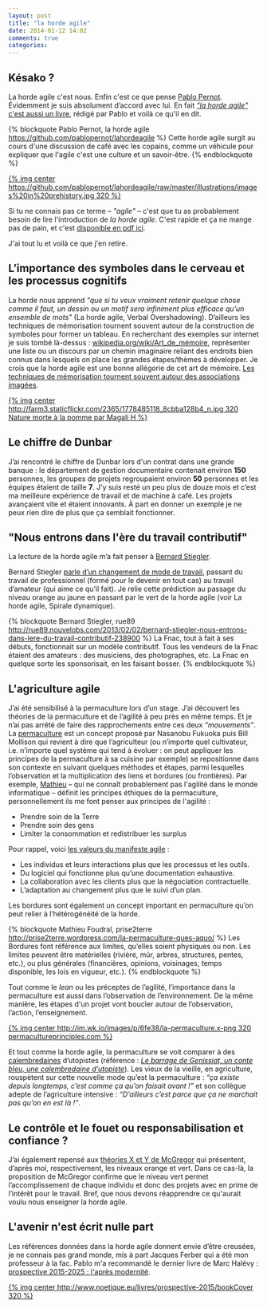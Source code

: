 ```yaml
---
layout: post
title: "la horde agile"
date: 2014-01-12 14:02
comments: true
categories: 
---
```


Késako ?
---

La horde agile c'est nous. Enfin c'est ce que pense [Pablo Pernot](http://www.areyouagile.com/pages/a-propos.html). Évidemment je suis absolument d’accord avec lui. En fait [*"la horde agile"* c'est aussi un livre](https://github.com/pablopernot/lahordeagile), rédigé par Pablo et voilà ce qu'il en dit.

{% blockquote Pablo Pernot, la horde agile https://github.com/pablopernot/lahordeagile %}
Cette horde agile surgit au cours d'une discussion de café avec les copains, comme un véhicule pour expliquer que l'agile c'est une culture et un savoir-être.
{% endblockquote %}

[{% img center https://github.com/pablopernot/lahordeagile/raw/master/illustrations/images%20in%20prehistory.jpg 320 %}](https://github.com/pablopernot/lahordeagile/blob/master/illustrations/images%20in%20prehistory.jpg)

Si tu ne connais pas ce terme – *"agile"* – c'est que tu as probablement besoin de lire l'introduction de *la horde agile*. C'est rapide et ça ne mange pas de pain, et c'est [disponible en pdf ici](https://github.com/pablopernot/lahordeagile/raw/master/lahordeagile.pdf).

J'ai tout lu et voilà ce que j'en retire.

<!--more-->

L’importance des symboles dans le cerveau et les processus cognitifs
---

La horde nous apprend *"que si tu veux vraiment retenir quelque chose comme il faut, un dessin ou un motif sera infiniment plus efficace qu’un ensemble de mots"* (La horde agile, Verbal Overshadowing).  D’ailleurs les techniques de mémorisation tournent souvent autour de la construction de symboles pour former un tableau. En recherchant des exemples sur internet je suis tombé là-dessus : [wikipedia.org/wiki/Art_de_mémoire](http://fr.wikipedia.org/wiki/Art_de_m%C3%A9moire), représenter une liste ou un discours par un chemin imaginaire reliant des endroits bien connus dans lesquels on place les grandes étapes/thèmes à développer. Je crois que la horde agile est une bonne allégorie de cet art de mémoire. [Les techniques de mémorisation tournent souvent autour des associations imagées](https://www.google.com/search?q=technique+de+mémorisation).

[{% img center http://farm3.staticflickr.com/2365/1778485118_8cbba128b4_n.jpg 320 Nature morte à la pomme par Magali H %}](http://www.flickr.com/photos/mistinguette18/1778485118/)

Le chiffre de Dunbar
---

J’ai rencontré le chiffre de Dunbar lors d'un contrat dans une grande banque : le département de gestion documentaire contenait environ **150** personnes, les groupes de projets regroupaient environ **50** personnes et les équipes étaient de taille **7**. J’y suis resté un peu plus de douze mois et c’est ma meilleure expérience de travail et de machine à café. Les projets avançaient vite et étaient innovants. À part en donner un exemple je ne peux rien dire de plus que ça semblait fonctionner.

"Nous entrons dans l'ère du travail contributif"
---

La lecture de la horde agile m’a fait penser à [Bernard Stiegler](http://fr.wikipedia.org/wiki/Bernard_Stiegler).

Bernard Stiegler [parle d’un changement de mode de travail](http://rue89.nouvelobs.com/2013/02/02/bernard-stiegler-nous-entrons-dans-lere-du-travail-contributif-238900), passant du travail de professionnel (formé pour le devenir en tout cas) au travail d’amateur (qui aime ce qu’il fait). Je relie cette prédiction au passage du niveau orange au jaune en passant par le vert de la horde agile (voir La horde agile, 
Spirale dynamique).

{% blockquote Bernard Stiegler, rue89 http://rue89.nouvelobs.com/2013/02/02/bernard-stiegler-nous-entrons-dans-lere-du-travail-contributif-238900 %}
La Fnac, tout à fait à ses débuts, fonctionnait sur un modèle contributif. Tous les vendeurs de la Fnac étaient des amateurs : des musiciens, des photographes, etc. La Fnac en quelque sorte les sponsorisait, en les faisant bosser.
{% endblockquote %}

L'agriculture agile
---

J’ai été sensibilisé à la permaculture lors d’un stage. J’ai découvert les théories de la permaculture et de l’agilité à peu près en même temps. Et je n’ai pas arrêté de faire des rapprochements entre ces deux *“mouvements”*.
La [permaculture](http://prise2terre.wordpress.com/la-permaculture-ques-aquo/) est un concept proposé par Nasanobu Fukuoka puis Bill Mollison qui revient à dire que l’agriculteur (ou n’importe quel cultivateur, i.e. n’importe quel système qui tend à évoluer : on peut appliquer les principes de la permaculture à sa cuisine par exemple) se repositionne dans son contexte en suivant quelques méthodes et étapes, parmi lesquelles l’observation et la multiplication des liens et bordures (ou frontières).
Par exemple, [Mathieu](http://prise2terre.wordpress.com/about/) – qui ne connaît probablement pas l'agilité dans le monde informatique – définit les principes éthiques de la permaculture, personnellement ils me font penser aux principes de l'agilité :

* Prendre soin de la Terre
* Prendre soin des gens
* Limiter la consommation et redistribuer les surplus

Pour rappel, voici [les valeurs du manifeste agile](http://fr.wikipedia.org/wiki/Manifeste_agile#Les_4_valeurs) :

* Les individus et leurs interactions plus que les processus et les outils.
* Du logiciel qui fonctionne plus qu’une documentation exhaustive.
* La collaboration avec les clients plus que la négociation contractuelle.
* L’adaptation au changement plus que le suivi d’un plan.

Les bordures sont également un concept important en permaculture qu’on peut relier à l’hétérogénéité de la horde.

{% blockquote Mathieu Foudral, prise2terre http://prise2terre.wordpress.com/la-permaculture-ques-aquo/ %}
Les Bordures font référence aux limites, qu’elles soient physiques ou non. Les limites peuvent être matérielles (rivière, mûr, arbres, structures, pentes, etc.), ou plus générales (financières, opinions, voisinages, temps disponible, les lois en vigueur, etc.).
{% endblockquote %}

Tout comme le *lean* ou les préceptes de l’agilité, l’importance dans la permaculture est aussi dans l’observation de l’environnement. De la même manière, les étapes d'un projet vont boucler autour de l’observation, l’action, l’enseignement.

[{% img center http://im.wk.io/images/p/6fe38/la-permaculture.x-png 320 permacultureprinciples.com %}](http://permacultureprinciples.com/resources/free-downloads/)

Et tout comme la horde agile, la permaculture se voit comparer à des [calembredaines](http://fr.wiktionary.org/wiki/calembredaine) d’utopistes (référence : [*Le barrage de Genissiat, un conte bleu, une calembredaine d’utopiste*](http://www.cnrtl.fr/definition/utopiste)). Les vieux de la vieille, en agriculture, rouspètent sur cette nouvelle mode qu’est la permaculture : *“ça existe depuis longtemps, c’est comme ça qu’on faisait avant !”* et son collègue adepte de l’agriculture intensive : *“D’ailleurs c’est parce que ça ne marchait pas qu’on en est là !”*. 

Le contrôle et le fouet ou responsabilisation et confiance ?
---

J’ai également repensé aux [théories X et Y de McGregor](http://fr.wikipedia.org/wiki/Th%C3%A9orie_X_et_th%C3%A9orie_Y) qui présentent, d’après moi, respectivement, les niveaux orange et vert. Dans ce cas-là, la proposition de McGregor confirme que le niveau vert permet l’accomplissement de chaque individu et donc des projets avec en prime de l’intérêt pour le travail. Bref, que nous devons réapprendre ce qu'aurait voulu nous enseigner la horde agile.

L'avenir n'est écrit nulle part
---

Les références données dans la horde agile donnent envie d’être creusées, je ne connais pas grand monde, mis à part Jacques Ferber qui a été mon professeur à la fac. Pablo m'a recommandé le dernier livre de Marc Halévy : [prospective 2015-2025 : l'après modernité](http://www.noetique.eu/livres/prospective-2015).

[{% img center http://www.noetique.eu/livres/prospective-2015/bookCover 320 %}](http://www.noetique.eu/livres/prospective-2015/bookCover/image_view_fullscreen)

